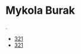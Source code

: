 <!DOCTYPE html>
<html lang="uk">
<head>
    <meta charset="UTF-8">
    <meta name="viewport" content="width=device-width, initial-scale=1.0">
    <title>321</title>
</head>
<body>
    <h1>Mykola Burak</h1>
    <p>.</p>
    <ul>
        <li><a href="https://www.example1.com">321</a></li>
        <li><a href="https://www.example2.com">321</a></li>
    </ul>
</body>
</html>
